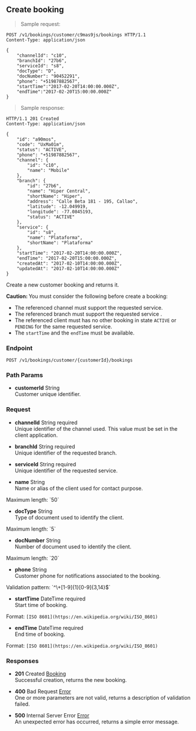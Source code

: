 
## Create booking

> Sample request:

```http
POST /v1/bookings/customer/c9mas9js/bookings HTTP/1.1
Content-Type: application/json

{
    "channelId": "c10",
    "branchId": "27b6",
    "serviceId": "s8",
    "docType": "D",
    "docNumber": "90452291",
    "phone": "+51987882567",
    "startTime":"2017-02-20T14:00:00.000Z",
    "endTime":"2017-02-20T15:00:00.000Z"
}
```

> Sample response:

```http
HTTP/1.1 201 Created
Content-Type: application/json

{
    "id": "a90mos",
    "code": "UxMa01m",
    "status": "ACTIVE",
    "phone": "+51987882567",
    "channel": {
        "id": "c10",
        "name": "Mobile"
    },
    "branch": {
        "id": "27b6",
        "name": "Hiper Central",
        "shortName": "Hiper",
        "address": "Calle Beta 181 - 195, Callao",
        "latitude": -12.049919,
        "longitude": -77.0845193,
        "status": "ACTIVE"
    },
    "service": {
        "id": "s8",
        "name": "Plataforma",
        "shortName": "Plataforma"
    },
    "startTime": "2017-02-20T14:00:00.000Z",
    "endTime": "2017-02-20T15:00:00.000Z",
    "createdAt": "2017-02-10T14:00:00.000Z",
    "updatedAt": "2017-02-10T14:00:00.000Z"
}
```

Create a new customer booking and returns it.

<aside class="warning">
    <strong>Caution: </strong>
    You must consider the following before create a booking:
    <ul>
        <li>The referenced channel must support the requested service.</li>
        <li>The referenced branch must support the requested service .</li>
        <li>The referenced client must has no other booking in state <code>ACTIVE</code> or <code>PENDING</code> for the same requested service.</li>
        <li>The <code>startTime</code> and the <code>endTime</code> must be available.</li>
    <ul>
</aside>

### Endpoint

`POST /v1/bookings/customer/{customerId}/bookings`

### Path Params

* **customerId** <span class="param-type">String</span><br>
Customer unique identifier.

### Request

* **channelId** <span class="param-type">String</span> <span class="required-param">required</span><br>
Unique identifier of the channel used. This value must be set in the client application.

* **branchId** <span class="param-type">String</span> <span class="required-param">required</span><br>
Unique identifier of the requested branch.

* **serviceId** <span class="param-type">String</span> <span class="required-param">required</span><br>
Unique identifier of the requested service.

* **name** <span class="param-type">String</span><br>
Name or alias of the client used for contact purpose.
<p>
    <span class="param-condition">Maximum length:</span> `50`
</p>

* **docType** <span class="param-type">String</span><br>
Type of document used to identify the client.
<p>
    <span class="param-condition">Maximum length:</span> `5`
</p>

* **docNumber** <span class="param-type">String</span><br>
Number of document used to identify the client.
<p>
    <span class="param-condition">Maximum length:</span> `20`
</p>

* **phone** <span class="param-type">String</span><br>
Customer phone for notifications associated to the booking.
<p>
    <span class="param-condition">Validation pattern:</span> `^\+[1-9]{1}[0-9]{3,14}$`
</p>

* **startTime** <span class="param-type">DateTime</span> <span class="required-param">required</span><br>
Start time of booking.
<p>
    <span class="param-condition">Format:</span> <code>[ISO 8601](https://en.wikipedia.org/wiki/ISO_8601)</code>
</p>

* **endTime** <span class="param-type">DateTime</span> <span class="required-param">required</span><br>
End time of booking.
<p>
    <span class="param-condition">Format:</span> <code>[ISO 8601](https://en.wikipedia.org/wiki/ISO_8601)</code>
</p>

### Responses

* **201** <span class="verb-description">Created</span> <span class="param-type">[Booking](#booking)</span><br>
Successful creation, returns the new booking.

* **400** <span class="verb-description">Bad Request</span> <span class="param-type">[Error](#error)</span><br>
One or more parameters are not valid, returns a description of validation failed.

* **500** <span class="verb-description">Internal Server Error</span> <span class="param-type">[Error](#error)</span><br>
An unexpected error has occurred, returns a simple error message.
